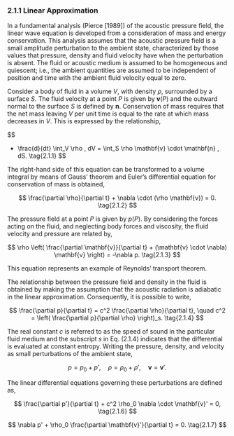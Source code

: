 ### 2.1.1 Linear Approximation <a id="section-2-1-1"></a>

In a fundamental analysis (Pierce [1989]) of the acoustic pressure field, the linear wave equation is developed from a consideration of mass and energy conservation. This analysis assumes that the acoustic pressure field is a small amplitude perturbation to the ambient state, characterized by those values that pressure, density and fluid velocity have when the perturbation is absent. The fluid or acoustic medium is assumed to be homogeneous and quiescent; i.e., the ambient quantities are assumed to be independent of position and time with the ambient fluid velocity equal to zero.

Consider a body of fluid in a volume $V$, with density $\rho$, surrounded by a surface $S$. The fluid velocity at a point $P$ is given by $\mathbf{v}(P)$ and the outward normal to the surface $S$ is defined by $\mathbf{n}$. Conservation of mass requires that the net mass leaving $V$ per unit time is equal to the rate at which mass decreases in $V$. This is expressed by the relationship,

$$
- \frac{d}{dt} \int_V \rho \, dV = \int_S \rho \mathbf{v} \cdot \mathbf{n} \, dS. \tag{2.1.1}
$$

The right-hand side of this equation can be transformed to a volume integral by means of Gauss' theorem and Euler’s differential equation for conservation of mass is obtained,

$$
\frac{\partial \rho}{\partial t} + \nabla \cdot (\rho \mathbf{v}) = 0. \tag{2.1.2}
$$

The pressure field at a point $P$ is given by $p(P)$. By considering the forces acting on the fluid, and neglecting body forces and viscosity, the fluid velocity and pressure are related by,

$$
\rho \left( \frac{\partial \mathbf{v}}{\partial t} + (\mathbf{v} \cdot \nabla) \mathbf{v} \right) = -\nabla p. \tag{2.1.3}
$$

This equation represents an example of Reynolds’ transport theorem.

The relationship between the pressure field and density in the fluid is obtained by making the assumption that the acoustic radiation is adiabatic in the linear approximation. Consequently, it is possible to write,

$$
\frac{\partial p}{\partial t} = c^2 \frac{\partial \rho}{\partial t}, \quad c^2 = \left( \frac{\partial p}{\partial \rho} \right)_s. \tag{2.1.4}
$$

The real constant $c$ is referred to as the speed of sound in the particular fluid medium and the subscript $s$ in Eq. (2.1.4) indicates that the differential is evaluated at constant entropy. Writing the pressure, density, and velocity as small perturbations of the ambient state,

$$
p = p_0 + p', \quad \rho = \rho_0 + \rho', \quad \mathbf{v} = \mathbf{v}'. \tag{2.1.5}
$$

The linear differential equations governing these perturbations are defined as,

$$
\frac{\partial p'}{\partial t} + c^2 \rho_0 \nabla \cdot \mathbf{v}' = 0, \tag{2.1.6}
$$

$$
\nabla p' + \rho_0 \frac{\partial \mathbf{v}'}{\partial t} = 0. \tag{2.1.7}
$$